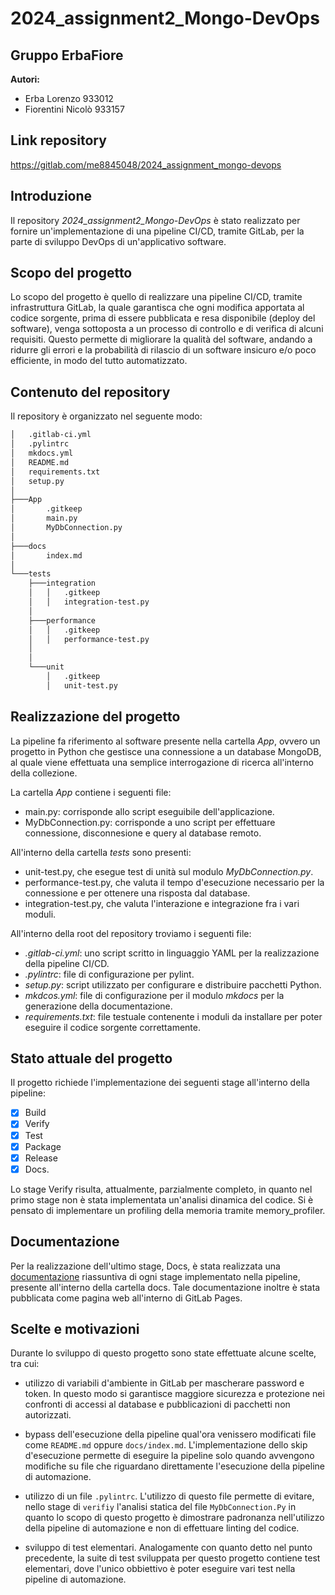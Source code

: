 # 2024_assignment2_Mongo-DevOps
## **Gruppo ErbaFiore**
**Autori:**
- Erba Lorenzo 933012
- Fiorentini Nicolò 933157

## Link repository

https://gitlab.com/me8845048/2024_assignment_mongo-devops

## **Introduzione**

Il repository *2024_assignment2_Mongo-DevOps* è stato realizzato per fornire un'implementazione di una pipeline CI/CD, tramite GitLab, per la parte di sviluppo DevOps di un'applicativo software.


## **Scopo del progetto**

Lo scopo del progetto è quello di realizzare una pipeline CI/CD, tramite infrastruttura GitLab, la quale garantisca che ogni modifica apportata al codice sorgente, prima di essere pubblicata e resa disponibile (deploy del software), venga sottoposta a un processo di controllo e di verifica di alcuni requisiti. Questo permette di migliorare la qualità del software, andando a ridurre gli errori e la probabilità di rilascio di un software insicuro e/o poco efficiente, in modo del tutto automatizzato. 


## **Contenuto del repository**

Il repository è organizzato nel seguente modo:

```bash
│   .gitlab-ci.yml
│   .pylintrc
│   mkdocs.yml
│   README.md
│   requirements.txt
│   setup.py
│
├───App
│       .gitkeep
│       main.py
│       MyDbConnection.py
│
├───docs
│       index.md
│
└───tests
    ├───integration
    │   │   .gitkeep
    │   │   integration-test.py
    │
    ├───performance
    │   │   .gitkeep
    │   │   performance-test.py
    │   
    │
    └───unit
        │   .gitkeep
        │   unit-test.py
```

## **Realizzazione del progetto**

La pipeline fa riferimento al software presente nella cartella *App*, ovvero un progetto in Python che gestisce una connessione a un database MongoDB, al quale viene effettuata una semplice interrogazione di ricerca all'interno della collezione. 

La cartella *App* contiene i seguenti file:

- main.py: corrisponde allo script eseguibile dell'applicazione.
- MyDbConnection.py: corrisponde a uno script per effettuare connessione, disconnesione e query al database remoto.

All'interno della cartella *tests* sono presenti:

- unit-test.py, che esegue test di unità sul modulo *MyDbConnection.py*.
- performance-test.py, che valuta il tempo d'esecuzione necessario per la connessione e per ottenere una risposta dal database. 
- integration-test.py, che valuta l'interazione e integrazione fra i vari moduli.

All'interno della root del repository troviamo i seguenti file:

- *.gitlab-ci.yml*: uno script scritto in linguaggio YAML per la realizzazione della pipeline CI/CD.
- *.pylintrc*: file di configurazione per pylint.
- *setup.py*: script utilizzato per configurare e distribuire pacchetti Python.
- *mkdcos.yml*: file di configurazione per il modulo *mkdocs* per la generazione della documentazione.
- *requirements.txt*: file testuale contenente i moduli da installare per poter eseguire il codice sorgente correttamente.

## **Stato attuale del progetto**

Il progetto richiede l'implementazione dei seguenti stage all'interno della pipeline: 

- [X] Build
- [X] Verify
- [X] Test
- [X] Package
- [X] Release
- [X] Docs.

Lo stage Verify risulta, attualmente, parzialmente completo, in quanto nel primo stage non è stata implementata un'analisi dinamica del codice. Si è pensato di implementare un profiling della memoria tramite memory_profiler.

## Documentazione
Per la realizzazione dell'ultimo stage, Docs, è stata realizzata una [documentazione](docs/index.md) riassuntiva di ogni stage implementato nella pipeline, presente all'interno della cartella docs. Tale documentazione inoltre è stata pubblicata come pagina web all'interno di GitLab Pages.

## Scelte e motivazioni
Durante lo sviluppo di questo progetto sono state effettuate alcune scelte, tra cui:

- utilizzo di variabili d'ambiente in GitLab per mascherare password e token. In questo modo si garantisce maggiore sicurezza e protezione nei confronti di accessi al database e pubblicazioni di pacchetti non autorizzati.

- bypass dell'esecuzione della pipeline qual'ora venissero modificati file come ```README.md``` oppure ```docs/index.md```. L'implementazione dello skip d'esecuzione permette di eseguire la pipeline solo quando avvengono modifiche su file che riguardano direttamente l'esecuzione della pipeline di automazione.

- utilizzo di un file ```.pylintrc```. L'utilizzo di questo file permette di evitare, nello stage di ```verifiy``` l'analisi statica del file ```MyDbConnection.Py``` in quanto lo scopo di questo progetto è dimostrare padronanza nell'utilizzo della pipeline di automazione e non di effettuare linting del codice.

- sviluppo di test elementari. Analogamente con quanto detto nel punto precedente, la suite di test sviluppata per questo progetto contiene test elementari, dove l'unico obbiettivo è poter eseguire vari test nella pipeline di automazione.

